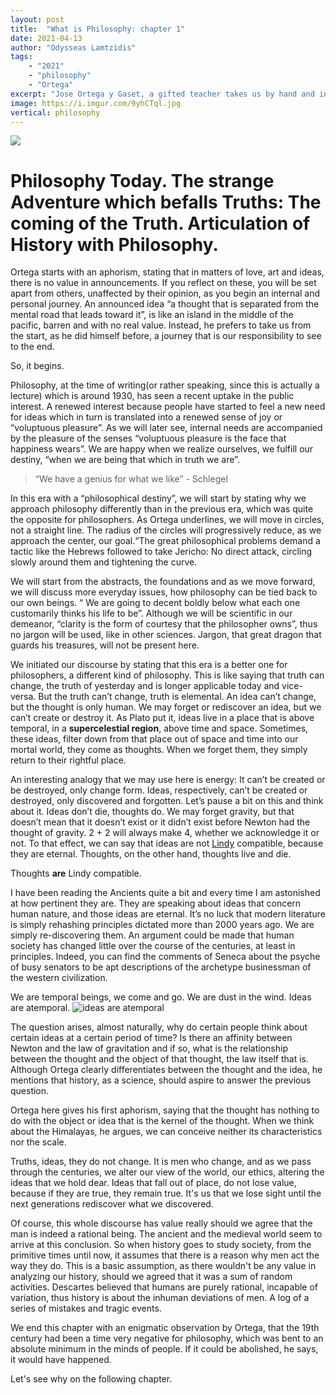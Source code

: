 ```yaml
---
layout: post
title:	"What is Philosophy: chapter 1"
date: 2021-04-13
author: "Odysseas Lamtzidis"
tags:
    - "2021"
    - "philosophy"
    - "Ortega"
excerpt: "Jose Ortega y Gaset, a gifted teacher takes us by hand and introduces us to the nature of philosophy. In the first chapter we talk about the road ahead, the journey."
image: https://i.imgur.com/9yhCTql.jpg
vertical: philosophy
---
```


![](https://i.imgur.com/9yhCTql.jpg)

# Philosophy Today. The strange Adventure which befalls Truths: The coming of the Truth. Articulation of History with Philosophy.

Ortega starts with an aphorism, stating that in matters of love, art and ideas, there is no value in announcements. If you reflect on these, you will be set apart from others, unaffected by their opinion, as you begin an internal and personal journey. An announced idea “a thought that is separated from the mental road that leads toward it”, is like an island in the middle of the pacific, barren and with no real value. Instead, he prefers to take us from the start, as he did himself before, a journey that is our responsibility to see to the end. 

So, it begins.

Philosophy, at the time of writing(or rather speaking, since this is actually a lecture) which is around 1930, has seen a recent uptake in the public interest. A renewed interest because people have started to feel a new need for ideas which in turn is translated into a renewed sense of joy or “voluptuous pleasure”. As we will later see, internal needs are accompanied by the pleasure of the senses “voluptuous pleasure is the face that happiness wears”. We are happy when we realize ourselves, we fulfill our destiny, “when we are being that which in truth we are”.

> “We have a genius for what we like” - Schlegel

In this era with a “philosophical destiny”, we will start by stating why we approach philosophy differently than in the previous era, which was quite the opposite for philosophers.  As Ortega underlines, we will move in circles, not a straight line. The radius of the circles will progressively reduce, as we approach the center, our goal.“The great philosophical problems demand a tactic like the Hebrews followed to take Jericho: No direct attack, circling slowly around them and tightening the curve.

We will start from the abstracts, the foundations and as we move forward, we will discuss more everyday issues, how philosophy can be tied back to our own beings. “ We are going to decent boldly below what each one customarily thinks his life to be”. Although we will be scientific in our demeanor, “clarity is the form of courtesy that the philosopher owns”, thus no jargon will be used, like in other sciences. Jargon, that great dragon that guards his treasures, will not be present here.

We initiated our discourse by stating that this era is a better one for philosophers, a different kind of philosophy. This is like saying that truth can change, the truth of yesterday and is longer applicable today and vice-versa. But the truth can’t change, truth is elemental. An idea can’t change, but the thought is only human. We may forget or rediscover an idea, but we can’t create or destroy it. As Plato put it, ideas live in a place that is above temporal, in a **supercelestial region**, above time and space. Sometimes, these ideas, filter down from that place out of space and time into our mortal world, they come as thoughts. When we forget them, they simply return to their rightful place.

An interesting analogy that we may use here is energy: It can’t be created or be destroyed, only change form. Ideas, respectively,  can’t be created or destroyed, only discovered and forgotten. Let’s pause a bit on this and think about it. Ideas don’t die, thoughts do. We may forget gravity, but that doesn’t mean that it doesn’t exist or it didn’t exist before Newton had the thought of gravity. 2 + 2 will always make 4, whether we acknowledge it or not. To that effect, we can say that ideas are not [Lindy](https://en.wikipedia.org/wiki/Lindy_effect) compatible, because they are eternal. Thoughts, on the other hand, thoughts live and die. 

Thoughts **are** Lindy compatible.

I have been reading the Ancients quite a bit and every time I am astonished at how pertinent they are. They are speaking about ideas that concern human nature, and those ideas are eternal. It’s no luck that modern literature is simply rehashing principles dictated more than 2000 years ago. We are simply re-discovering them. An argument could be made that human society has changed little over the course of the centuries, at least in principles. Indeed, you can find the comments of Seneca about the psyche of busy senators to be apt descriptions of the archetype businessman of the western civilization. 

We are temporal beings, we come and go. We are dust in the wind. Ideas are atemporal.
![ideas are atemporal](https://i.imgur.com/4mdmZlo.png)


The question arises, almost naturally, why do certain people think about certain ideas at a certain period of time? Is there an affinity between Newton and the law of gravitation and if so, what is the relationship between the thought and the object of that thought, the law itself that is. Although Ortega clearly differentiates between the thought and the idea, he mentions that history, as a science, should aspire to answer the previous question.

Ortega here gives his first aphorism, saying that the thought has nothing to do with the object or idea that is the kernel of the thought. When we think about the Himalayas, he argues, we can conceive neither its characteristics nor the scale. 

Truths, ideas, they do not change. It is men who change, and as we pass through the centuries, we alter our view of the world, our ethics, altering the ideas that we hold dear. Ideas that fall out of place, do not lose value, because if they are true, they remain true. It's us that we lose sight until the next generations rediscover what we discovered. 

Of course, this whole discourse has value really should we agree that the man is indeed a rational being. The ancient and the medieval world seem to arrive at this conclusion. So when history goes to study society, from the primitive times until now, it assumes that there is a reason why men act the way they do. This is a basic assumption, as there wouldn't be any value in analyzing our history, should we agreed that it was a sum of random activities.  Descartes believed that humans are purely rational, incapable of variation, thus history is about the inhuman deviations of men. A log of a series of mistakes and tragic events.

We end this chapter with an enigmatic observation by Ortega, that the 19th century had been a time very negative for philosophy, which was bent to an absolute minimum in the minds of people. If it could be abolished, he says, it would have happened.

Let's see why on the following chapter.
